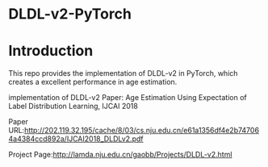 # DLDL-v2-PyTorch
# Introduction

This repo provides the implementation of DLDL-v2 in PyTorch, which creates a excellent performance in age estimation.
    
implementation of DLDL-v2
Paper: Age Estimation Using Expectation of Label Distribution Learning, IJCAI 2018

Paper URL:http://202.119.32.195/cache/8/03/cs.nju.edu.cn/e61a1356df4e2b747064a4384ccd892a/IJCAI2018_DLDLv2.pdf

Project Page:http://lamda.nju.edu.cn/gaobb/Projects/DLDL-v2.html

